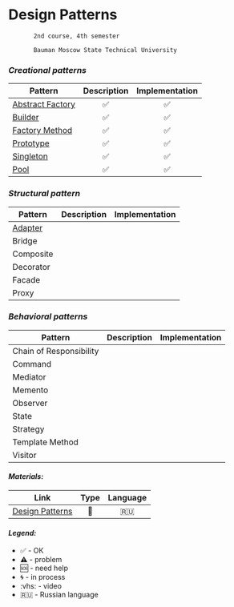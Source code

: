 # Design Patterns


           2nd course, 4th semester

           Bauman Moscow State Technical University

 ### <i>Creational patterns</i>

 |  Pattern |     Description     |      Implementation     |
| ------------- |:-------------:|:-------------:|
|[Abstract Factory](../../wiki/Abstract-Factory)| ✅ |✅ |
|[Builder](https://github.com/Panda-Lewandowski/Design-Patterns/wiki/Builder)| ✅ |✅|
|[Factory Method](https://github.com/Panda-Lewandowski/Design-Patterns/wiki/Factory-Method)|✅|✅|
|[Prototype](https://github.com/Panda-Lewandowski/Design-Patterns/wiki/Prototype)|✅|✅|
|[Singleton](https://github.com/Panda-Lewandowski/Design-Patterns/wiki/Singleton)|✅|✅|
|[Pool](https://github.com/Panda-Lewandowski/Design-Patterns/wiki/Pool)|✅|✅|

 ### <i>Structural pattern</i>

 |  Pattern |     Description     |      Implementation     |
| ------------- |:-------------:|:-------------:|
|[Adapter](../../wiki/Adapter)||
|Bridge||
|Composite||
|Decorator||
|Facade||
|Proxy||

 ### <i> Behavioral patterns</i>

 |  Pattern |     Description     |      Implementation     |
| ------------- |:-------------:|:-------------:|
|Chain of Responsibility||
|Command||
|Mediator||
|Memento||
|Observer||
|State||
|Strategy||
|Template Method||
|Visitor||


#### <i>Materials:</i>
|Link|Type|Language|
|-------------|:-------------:|:-------------:|
|[Design Patterns](https://vk.com/videos-54530371?section=album_56085788)|:vhs:|🇷🇺|


#### <i>Legend:</i>
<ul>
<li>✅ - ОК
<li>⚠️ - problem
<li>🆘 - need help
<li>🌀 - in process
<li>:vhs: - video
<li>🇷🇺 - Russian language
</ul>

